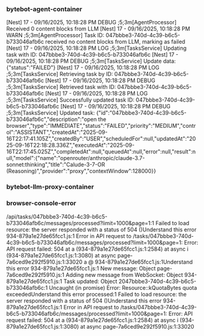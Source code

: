 ### bytebot-agent-container

[Nest] 17  - 09/16/2025, 10:18:28 PM   DEBUG ;5;3m[AgentProcessor] Received 0 content blocks from LLM
[Nest] 17  - 09/16/2025, 10:18:28 PM    WARN ;5;3m[AgentProcessor] Task ID: 047bbbe3-740d-4c39-b6c5-b733046afb6c received no content blocks from LLM, marking as failed
[Nest] 17  - 09/16/2025, 10:18:28 PM     LOG ;5;3m[TasksService] Updating task with ID: 047bbbe3-740d-4c39-b6c5-b733046afb6c
[Nest] 17  - 09/16/2025, 10:18:28 PM   DEBUG ;5;3m[TasksService] Update data: {"status":"FAILED"}
[Nest] 17  - 09/16/2025, 10:18:28 PM     LOG ;5;3m[TasksService] Retrieving task by ID: 047bbbe3-740d-4c39-b6c5-b733046afb6c
[Nest] 17  - 09/16/2025, 10:18:28 PM   DEBUG ;5;3m[TasksService] Retrieved task with ID: 047bbbe3-740d-4c39-b6c5-b733046afb6c
[Nest] 17  - 09/16/2025, 10:18:28 PM     LOG ;5;3m[TasksService] Successfully updated task ID: 047bbbe3-740d-4c39-b6c5-b733046afb6c
[Nest] 17  - 09/16/2025, 10:18:28 PM   DEBUG ;5;3m[TasksService] Updated task: {"id":"047bbbe3-740d-4c39-b6c5-b733046afb6c","description":"open the browser","type":"IMMEDIATE","status":"FAILED","priority":"MEDIUM","control":"ASSISTANT","createdAt":"2025-09-16T22:17:41.105Z","createdBy":"USER","scheduledFor":null,"updatedAt":"2025-09-16T22:18:28.336Z","executedAt":"2025-09-16T22:17:45.025Z","completedAt":null,"queuedAt":null,"error":null,"result":null,"model":{"name":"openrouter/anthropic/claude-3.7-sonnet:thinking","title":"Calude-3-7-OR (Reasoning)","provider":"proxy","contextWindow":128000}}


### bytebot-llm-proxy-container

### browser-console-error

/api/tasks/047bbbe3-740d-4c39-b6c5-b733046afb6c/messages/processed?limit=1000&page=1:1  Failed to load resource: the server responded with a status of 504 ()Understand this error
934-879a1e27de65fcc1.js:1 Error in API request to /tasks/047bbbe3-740d-4c39-b6c5-b733046afb6c/messages/processed?limit=1000&page=1: Error: API request failed: 504 
    at a (934-879a1e27de65fcc1.js:1:2584)
    at async i (934-879a1e27de65fcc1.js:1:3080)
    at async page-7a6ced9e292f5910.js:1:33020
a @ 934-879a1e27de65fcc1.js:1Understand this error
934-879a1e27de65fcc1.js:1 New message: Object
page-7a6ced9e292f5910.js:1 Adding new message from WebSocket: Object
934-879a1e27de65fcc1.js:1 Task updated: Object
2047bbbe3-740d-4c39-b6c5-b733046afb6c:1 Uncaught (in promise) Error: Resource::kQuotaBytes quota exceededUnderstand this error
processed:1  Failed to load resource: the server responded with a status of 504 ()Understand this error
934-879a1e27de65fcc1.js:1 Error in API request to /tasks/047bbbe3-740d-4c39-b6c5-b733046afb6c/messages/processed?limit=1000&page=1: Error: API request failed: 504 
    at a (934-879a1e27de65fcc1.js:1:2584)
    at async i (934-879a1e27de65fcc1.js:1:3080)
    at async page-7a6ced9e292f5910.js:1:33020